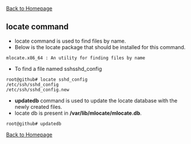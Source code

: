 [Back to Homepage](https://linuxcloudadmin.github.io)

## locate command
- locate command is used to find files by name.
- Below is the locate package that should be installed for this command.

```
mlocate.x86_64 : An utility for finding files by name
```

- To find a file named sshsshd_config

```
root@github# locate sshd_config
/etc/ssh/sshd_config
/etc/ssh/sshd_config.new
```

- **updatedb** command is used to update the locate database with the newly created files.
- locate db is present in **/var/lib/mlocate/mlocate.db**.

```
root@github# updatedb
```


[Back to Homepage](https://linuxcloudadmin.github.io)
